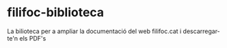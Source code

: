 # filifoc-biblioteca
La bilioteca per a ampliar la documentació del web filifoc.cat i descarregar-te'n els PDF's
